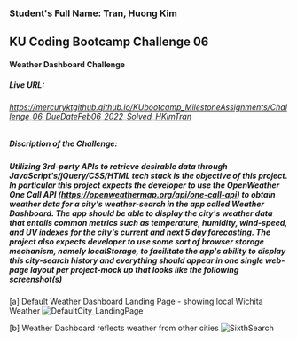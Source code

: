 ### Student's Full Name: Tran, Huong Kim  
## KU Coding Bootcamp Challenge 06
#### Weather Dashboard Challenge 


##### Live URL:  
###### https://mercuryktgithub.github.io/KUbootcamp_MilestoneAssignments/Challenge_06_DueDateFeb06_2022_Solved_HKimTran
 
##### Discription of the Challenge: 
##### Utilizing 3rd-party APIs to retrieve desirable data through JavaScript's/jQuery/CSS/HTML tech stack is the objective of this project. In particular this project expects the developer to use the _OpenWeather One Call API_ (https://openweathermap.org/api/one-call-api) to obtain weather data for a city's weather-search in the app called **Weather Dashboard**. The app should be able to display the city's weather data that entails common metrics such as temperature, humidity, wind-speed, and UV indexes for the city's current and next 5 day forecasting. The project also expects developer to use some sort of browser storage mechanism, namely _localStorage_, to facilitate the app's ability to display this city-search history and everything should appear in one single web-page layout per project-mock up that looks like the following screenshot(s)
[a] Default Weather Dashboard Landing Page - showing local Wichita Weather
 ![DefaultCity_LandingPage](https://user-images.githubusercontent.com/95730728/152731027-9a72e036-7c3d-4b35-be7d-941cedc91805.png)

[b] Weather Dashboard reflects weather from other cities
![SixthSearch](https://user-images.githubusercontent.com/95730728/152731066-39069184-2b99-40d2-88ea-fef4622978a1.png)








